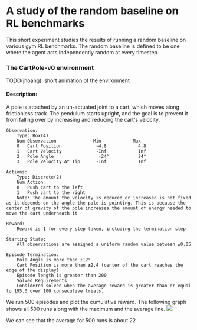 # A study of the random baseline on RL benchmarks

This short experiment studies the results of running a random baseline on various gym RL benchmarks. The random baseline is defined to be one where the agent acts independently random at every timestep.

### The CartPole-v0 environment

TODO(jhoang): short animation of the environment

#### Description:
A pole is attached by an un-actuated joint to a cart, which moves along frictionless track. The pendulum starts upright, and the goal is to prevent it from falling over by increasing and reducing the cart's velocity.


    Observation:
        Type: Box(4)
        Num	Observation              Min            Max
        0	Cart Position             -4.8            4.8
        1	Cart Velocity             -Inf            Inf
        2	Pole Angle                 -24°           24°
        3	Pole Velocity At Tip      -Inf            Inf

    Actions:
        Type: Discrete(2)
        Num	Action
        0	Push cart to the left
        1	Push cart to the right
        Note: The amount the velocity is reduced or increased is not fixed as it depends on the angle the pole is pointing. This is because the center of gravity of the pole increases the amount of energy needed to move the cart underneath it

    Reward:
        Reward is 1 for every step taken, including the termination step

    Starting State:
        All observations are assigned a uniform random value between ±0.05

    Episode Termination:
        Pole Angle is more than ±12°
        Cart Position is more than ±2.4 (center of the cart reaches the edge of the display)
        Episode length is greater than 200
        Solved Requirements
        Considered solved when the average reward is greater than or equal to 195.0 over 100 consecutive trials.

We run 500 episodes and plot the cumulative reward. The following graph shows all 500 runs along with the maximum and the average line.
![](rnd/experiments/CartPole-v0_500/cumulative_reward.png)

We can see that the average for 500 runs is about 22
